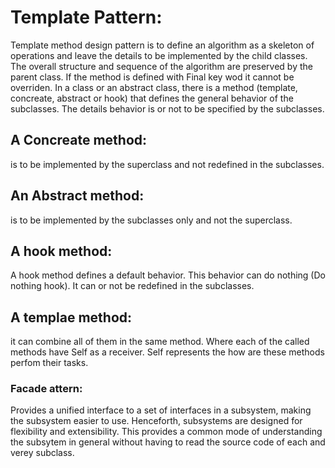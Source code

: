 # Template Pattern:
Template method design pattern is to define an algorithm as a skeleton of operations and leave the details to be implemented by the child classes. The overall structure and sequence of the algorithm are preserved by the parent class. If the method is defined with Final key wod it cannot be overriden.
In a class or an abstract class, there is a method (template, concreate, abstract or hook) that defines the general behavior of the subclasses. 
The details behavior is or not to be specified by the subclasses.

## A Concreate method: 
is to be implemented by the superclass and not redefined in the subclasses.
## An Abstract method:
is to be implemented by the subclasses only and not the superclass.
## A hook method: 
A hook method defines a default behavior. This behavior can do nothing (Do nothing hook). It can or not be redefined in the subclasses.
## A templae method: 
it can combine all of them in the same method. Where each of the called methods have Self as a receiver. Self represents the how are these
methods perfom their tasks.

### Facade attern:
Provides a unified interface to a set of interfaces in a subsystem, making the subsystem easier to use. Henceforth, subsystems are designed for flexibility and extensibility. This provides a common mode of understanding the subsytem in general without having to read the source code of each and verey subclass.
